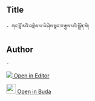 ## Title
	- གང་བློ་མའི་འགྲེལ་པ་ཡེ་ཤེས་སྣང་བ་རྒྱས་པའི་སྒྲོན་མེ།

## Author
	- 



[<img src="https://img.icons8.com/color/25/000000/edit-property.png"> Open in Editor](http://editor.openpecha.org/P010756)

[<img width="25" src="https://library.bdrc.io/icons/BUDA-small.svg"> Open in Buda](https://library.bdrc.io/show/bdr:IE0OPP010756)
